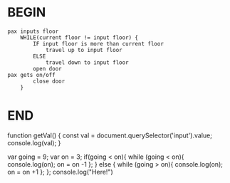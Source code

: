 # BEGIN
    pax inputs floor
        WHILE(current floor != input floor) {
            IF input floor is more than current floor
                travel up to input floor
            ELSE
                travel down to input floor
            open door
    pax gets on/off
            close door
        }
# END

function getVal() {
  const val = document.querySelector('input').value;
  console.log(val);
}

var going = 9;
var on = 3;
if(going < on){
    while (going < on){
        console.log(on);
        on = on -1
    };
} else {
    while (going > on){
        console.log(on);
        on = on +1
    };
};
console.log("Here!")